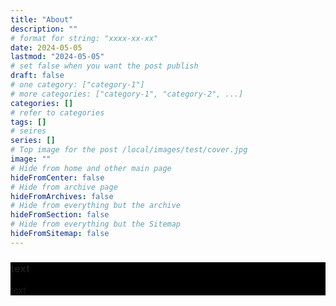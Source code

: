 ```yaml
---
title: "About"
description: ""
# format for string: "xxxx-xx-xx"
date: 2024-05-05
lastmod: "2024-05-05"
# set false when you want the post publish
draft: false
# one category: ["category-1"]
# more categories: ["category-1", "category-2", ...]
categories: []
# refer to categories
tags: []
# seires
series: []
# Top image for the post /local/images/test/cover.jpg
image: ""
# Hide from home and other main page
hideFromCenter: false
# Hide from archive page
hideFromArchives: false
# Hide from everything but the archive
hideFromSection: false
# Hide from everything but the Sitemap
hideFromSitemap: false
---
```

<div class="castration cover p_relative atcCentral" style="background-image: linear-gradient(black, black), url(/img/cover/default.jpg); background-blend-mode: saturation; background-position-y: 30% !important;">
	<div class="fl p_relative">
		<a rel="nofollow" href="https://www.facebook.com/phantomdrafts/" target="_blank"><i class="fa fa-facebook-official" aria-hidden="true"></i></a>
	</div>
	<div class="fr p_relative">
		<a rel="nofollow" href="https://discord.com/users/iamthesirenhead" target="_blank"><i class="fa fa-gamepad" aria-hidden="true"></i></a>
	</div>
	<div class="t_center castration base_width p_relative">
		<h3>text</h3>
		<p>text</p>
	</div>
</div>
<!--more-->